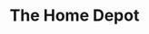 ---
title: "The Home Depot"
url: /phoenix/the-home-depot-west-thunderbird-road/
shop: doityourself
---